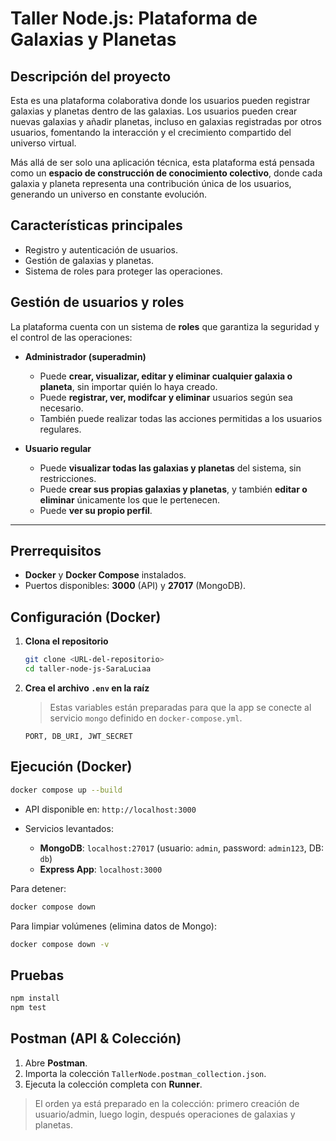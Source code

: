 # Taller Node.js: Plataforma de Galaxias y Planetas

## Descripción del proyecto

Esta es una plataforma colaborativa donde los usuarios pueden registrar galaxias y planetas dentro de las galaxias. Los usuarios pueden crear nuevas galaxias y añadir planetas, incluso en galaxias registradas por otros usuarios, fomentando la interacción y el crecimiento compartido del universo virtual.

Más allá de ser solo una aplicación técnica, esta plataforma está pensada como un **espacio de construcción de conocimiento colectivo**, donde cada galaxia y planeta representa una contribución única de los usuarios, generando un universo en constante evolución. 

## Características principales

* Registro y autenticación de usuarios.
* Gestión de galaxias y planetas.
* Sistema de roles para proteger las operaciones.

## Gestión de usuarios y roles

La plataforma cuenta con un sistema de **roles** que garantiza la seguridad y el control de las operaciones:

* **Administrador (superadmin)**
  * Puede **crear, visualizar, editar y eliminar cualquier galaxia o planeta**, sin importar quién lo haya creado.
  * Puede **registrar, ver, modifcar y eliminar** usuarios según sea necesario.
  * También puede realizar todas las acciones permitidas a los usuarios regulares.

* **Usuario regular**
  * Puede **visualizar todas las galaxias y planetas** del sistema, sin restricciones.
  * Puede **crear sus propias galaxias y planetas**, y también **editar o eliminar** únicamente los que le pertenecen.
  * Puede **ver su propio perfil**.

---

## Prerrequisitos

* **Docker** y **Docker Compose** instalados.
* Puertos disponibles: **3000** (API) y **27017** (MongoDB).

## Configuración (Docker)

1. **Clona el repositorio**

   ```bash
   git clone <URL-del-repositorio>
   cd taller-node-js-SaraLuciaa
   ```

2. **Crea el archivo `.env` en la raíz**

   > Estas variables están preparadas para que la app se conecte al servicio `mongo` definido en `docker-compose.yml`.

   ```env
   PORT, DB_URI, JWT_SECRET
   ```

## Ejecución (Docker)

```bash
docker compose up --build
```

* API disponible en: `http://localhost:3000`
* Servicios levantados:

  * **MongoDB**: `localhost:27017` (usuario: `admin`, password: `admin123`, DB: `db`)
  * **Express App**: `localhost:3000`

Para detener:

```bash
docker compose down
```

Para limpiar volúmenes (elimina datos de Mongo):

```bash
docker compose down -v
```

## Pruebas

```bash
npm install
npm test
```

## Postman (API & Colección)

1. Abre **Postman**.
2. Importa la colección `TallerNode.postman_collection.json`.
3. Ejecuta la colección completa con **Runner**.

> El orden ya está preparado en la colección: primero creación de usuario/admin, luego login, después operaciones de galaxias y planetas.